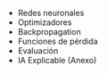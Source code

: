 * Redes neuronales
* Optimizadores
* Backpropagation
* Funciones de pérdida
* Evaluación
* IA Explicable (Anexo)

